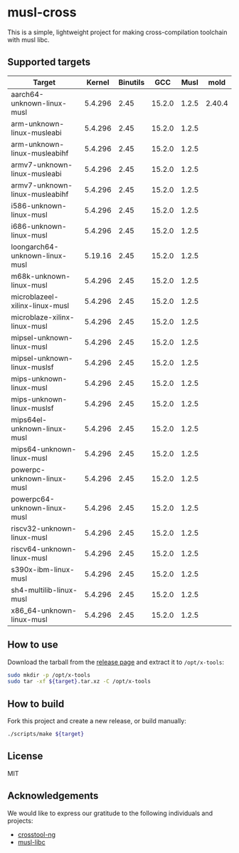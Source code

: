 # musl-cross

This is a simple, lightweight project for making cross-compilation toolchain with musl libc.

## Supported targets

| Target                         | Kernel  | Binutils | GCC    | Musl  | mold   |
|--------------------------------|---------|----------|--------|-------|--------|
| aarch64-unknown-linux-musl     | 5.4.296 | 2.45     | 15.2.0 | 1.2.5 | 2.40.4 |
| arm-unknown-linux-musleabi     | 5.4.296 | 2.45     | 15.2.0 | 1.2.5 |        |
| arm-unknown-linux-musleabihf   | 5.4.296 | 2.45     | 15.2.0 | 1.2.5 |        |
| armv7-unknown-linux-musleabi   | 5.4.296 | 2.45     | 15.2.0 | 1.2.5 |        |
| armv7-unknown-linux-musleabihf | 5.4.296 | 2.45     | 15.2.0 | 1.2.5 |        |
| i586-unknown-linux-musl        | 5.4.296 | 2.45     | 15.2.0 | 1.2.5 |        |
| i686-unknown-linux-musl        | 5.4.296 | 2.45     | 15.2.0 | 1.2.5 |        |
| loongarch64-unknown-linux-musl | 5.19.16 | 2.45     | 15.2.0 | 1.2.5 |        |
| m68k-unknown-linux-musl        | 5.4.296 | 2.45     | 15.2.0 | 1.2.5 |        |
| microblazeel-xilinx-linux-musl | 5.4.296 | 2.45     | 15.2.0 | 1.2.5 |        |
| microblaze-xilinx-linux-musl   | 5.4.296 | 2.45     | 15.2.0 | 1.2.5 |        |
| mipsel-unknown-linux-musl      | 5.4.296 | 2.45     | 15.2.0 | 1.2.5 |        |
| mipsel-unknown-linux-muslsf    | 5.4.296 | 2.45     | 15.2.0 | 1.2.5 |        |
| mips-unknown-linux-musl        | 5.4.296 | 2.45     | 15.2.0 | 1.2.5 |        |
| mips-unknown-linux-muslsf      | 5.4.296 | 2.45     | 15.2.0 | 1.2.5 |        |
| mips64el-unknown-linux-musl    | 5.4.296 | 2.45     | 15.2.0 | 1.2.5 |        |
| mips64-unknown-linux-musl      | 5.4.296 | 2.45     | 15.2.0 | 1.2.5 |        |
| powerpc-unknown-linux-musl     | 5.4.296 | 2.45     | 15.2.0 | 1.2.5 |        |
| powerpc64-unknown-linux-musl   | 5.4.296 | 2.45     | 15.2.0 | 1.2.5 |        |
| riscv32-unknown-linux-musl     | 5.4.296 | 2.45     | 15.2.0 | 1.2.5 |        |
| riscv64-unknown-linux-musl     | 5.4.296 | 2.45     | 15.2.0 | 1.2.5 |        |
| s390x-ibm-linux-musl           | 5.4.296 | 2.45     | 15.2.0 | 1.2.5 |        |
| sh4-multilib-linux-musl        | 5.4.296 | 2.45     | 15.2.0 | 1.2.5 |        |
| x86_64-unknown-linux-musl      | 5.4.296 | 2.45     | 15.2.0 | 1.2.5 |        |

## How to use

Download the tarball from the [release page](https://github.com/cross-tools/musl-cross/releases) and extract it to `/opt/x-tools`:

```sh
sudo mkdir -p /opt/x-tools
sudo tar -xf ${target}.tar.xz -C /opt/x-tools
```

## How to build

Fork this project and create a new release, or build manually:

```sh
./scripts/make ${target}
```

## License

MIT

## Acknowledgements

We would like to express our gratitude to the following individuals and projects:

- [crosstool-ng](https://github.com/crosstool-ng/crosstool-ng)
- [musl-libc](https://musl.libc.org)

